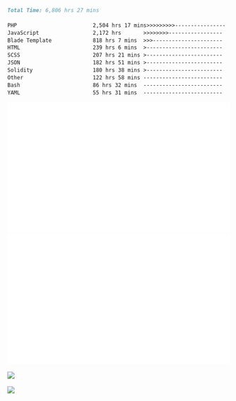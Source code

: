 <!--START_SECTION:waka-->

```markdown
Total Time: 6,806 hrs 27 mins

PHP                        2,504 hrs 17 mins>>>>>>>>>----------------   36.14 %
JavaScript                 2,172 hrs       >>>>>>>>-----------------   31.34 %
Blade Template             818 hrs 7 mins  >>>----------------------   11.81 %
HTML                       239 hrs 6 mins  >------------------------   03.45 %
SCSS                       207 hrs 21 mins >------------------------   02.99 %
JSON                       182 hrs 51 mins >------------------------   02.64 %
Solidity                   180 hrs 38 mins >------------------------   02.61 %
Other                      122 hrs 58 mins -------------------------   01.77 %
Bash                       86 hrs 32 mins  -------------------------   01.25 %
YAML                       55 hrs 31 mins  -------------------------   00.80 %
```

<!--END_SECTION:waka-->

![](https://raw.githubusercontent.com/DrMaxis/github-stats-transparent/output/generated/overview.svg)
![](https://raw.githubusercontent.com/DrMaxis/github-stats-transparent/output/generated/languages.svg)

![](https://git-readme-stats-drmaxis-projects.vercel.app/api?username=drmaxis&show_icons=true&theme=outrun&count_private=true&show=reviews,discussions_started,discussions_answered,prs_merged,prs_merged_percentage&custom_title=2024%20Github%20Rank)
 
<a href="https://count.getloli.com/"><img src="https://count.getloli.com/get/@:maxis-the-alchemist?theme=rule34"></a>
<!-- https://count.getloli.com/get/@alchemist?theme=rule34 -->
<br>
